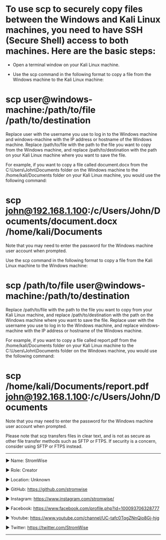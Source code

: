 # To use scp to securely copy files between the Windows and Kali Linux machines, you need to have SSH (Secure Shell) access to both machines. Here are the basic steps:

- Open a terminal window on your Kali Linux machine.

- Use the scp command in the following format to copy a file from the Windows machine to the Kali Linux machine:


# scp user@windows-machine:/path/to/file /path/to/destination

Replace user with the username you use to log in to the Windows machine and windows-machine with the IP address or hostname of the Windows machine. Replace /path/to/file with the path to the file you want to copy from the Windows machine, and replace /path/to/destination with the path on your Kali Linux machine where you want to save the file.


For example, if you want to copy a file called document.docx from the C:\Users\John\Documents folder on the Windows machine to the /home/kali/Documents folder on your Kali Linux machine, you would use the following command:

# scp john@192.168.1.100:/c/Users/John/Documents/document.docx /home/kali/Documents

Note that you may need to enter the password for the Windows machine user account when prompted.

Use the scp command in the following format to copy a file from the Kali Linux machine to the Windows machine:


# scp /path/to/file user@windows-machine:/path/to/destination

Replace /path/to/file with the path to the file you want to copy from your Kali Linux machine, and replace /path/to/destination with the path on the Windows machine where you want to save the file. Replace user with the username you use to log in to the Windows machine, and replace windows-machine with the IP address or hostname of the Windows machine.


For example, if you want to copy a file called report.pdf from the /home/kali/Documents folder on your Kali Linux machine to the C:\Users\John\Documents folder on the Windows machine, you would use the following command:

# scp /home/kali/Documents/report.pdf john@192.168.1.100:/c/Users/John/Documents

Note that you may need to enter the password for the Windows machine user account when prompted.

Please note that scp transfers files in clear text, and is not as secure as other file transfer methods such as SFTP or FTPS. If security is a concern, consider using SFTP or FTPS instead.








____________________________________________________________________________________________________________________________________________
▶ Name: StromWise

▶ Role: Creator

▶ Location: Unknown

▶ GitHub: https://github.com/stromwise 

▶ Instagram: https://www.instagram.com/stromwise/ 

▶ Facebook: https://www.facebook.com/profile.php?id=100093706328777

▶ Youtube: https://www.youtube.com/channel/UC-tafc0TqgZNnQio8Gj-hjg 

▶ Twitter: https://twitter.com/StromWise 
____________________________________________________________________________________________________________________________________________


